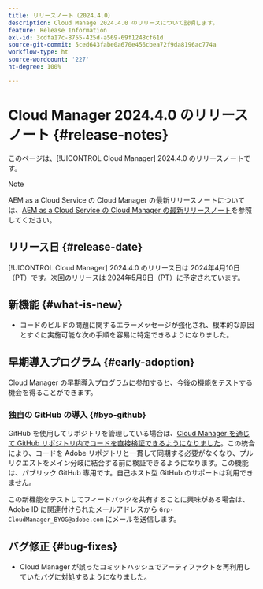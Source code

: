 ```yaml
---
title: リリースノート（2024.4.0）
description: Cloud Manage 2024.4.0 のリリースについて説明します。
feature: Release Information
exl-id: 3cdfa17c-8755-425d-a569-69f1248cf61d
source-git-commit: 5ced643fabe0a670e456cbea72f9da8196ac774a
workflow-type: ht
source-wordcount: '227'
ht-degree: 100%

---
```


# Cloud Manager 2024.4.0 のリリースノート {#release-notes}

このページは、[!UICONTROL Cloud Manager] 2024.4.0 のリリースノートです。

>[!NOTE]
>
>AEM as a Cloud Service の Cloud Manager の最新リリースノートについては、[AEM as a Cloud Service の Cloud Manager の最新リリースノート](https://experienceleague.adobe.com/ja/docs/experience-manager-cloud-service/content/release-notes/cloud-manager/current)を参照してください。

## リリース日 {#release-date}

[!UICONTROL Cloud Manager] 2024.4.0 のリリース日は 2024年4月10日（PT）です。次回のリリースは 2024年5月9日（PT）に予定されています。

## 新機能 {#what-is-new}

* コードのビルドの問題に関するエラーメッセージが強化され、根本的な原因とすぐに実施可能な次の手順を容易に特定できるようになりました。

## 早期導入プログラム {#early-adoption}

Cloud Manager の早期導入プログラムに参加すると、今後の機能をテストする機会を得ることができます。

### 独自の GitHub の導入 {#byo-github}

GitHub を使用してリポジトリを管理している場合は、[Cloud Manager を通じて GitHub リポジトリ内でコードを直接検証できるようになりました](/help/managing-code/private-repositories.md)。この統合により、コードを Adobe リポジトリと一貫して同期する必要がなくなり、プルリクエストをメイン分岐に結合する前に検証できるようになります。この機能は、パブリック GitHub 専用です。自己ホスト型 GitHub のサポートは利用できません。

この新機能をテストしてフィードバックを共有することに興味がある場合は、Adobe ID に関連付けられたメールアドレスから `Grp-CloudManager_BYOG@adobe.com` にメールを送信します。

## バグ修正 {#bug-fixes}

* Cloud Manager が誤ったコミットハッシュでアーティファクトを再利用していたバグに対処するようになりました。
